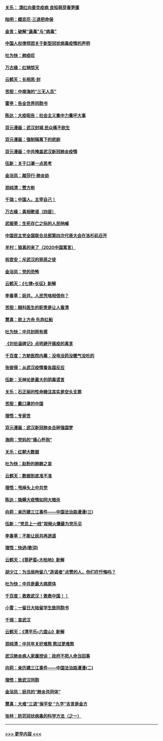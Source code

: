 #### [关乐： 漂红向善克疫病 良知萌芽春笋蓬](../pages/nsc993/n11865710.md?t=02140302) 
#### [陆明：蝶恋花‧三退把命保](../pages/nsc993/n11865673.md?t=02140302) 
#### [金言：破解“蛊毒”与“病毒”](../pages/nsc993/n11864103.md?t=02140302) 
#### [中国人权律师团关于新型冠状病毒疫情的声明](../pages/nsc993/n11864249.md?t=02140302) 
#### [吐为快：肺疫叹](../pages/nsc993/n11864027.md?t=02140302) 
#### [万古缘：红祸惊天](../pages/nsc993/n11864079.md?t=02140302) 
#### [云鹤天：长相思‧封](../pages/nsc993/n11864006.md?t=02140302) 
#### [苦胆：中南海的“三无人员”](../pages/nsc993/n11862997.md?t=02140302) 
#### [雷亭：告全世界同胞书](../pages/nsc993/n11862572.md?t=02140302) 
#### [陈达：大疫昭告：社会主义集中力量坏大事](../pages/nsc993/n11859419.md?t=02140302) 
#### [双元漫画：武汉封城 民众痛不欲生](../pages/nsc993/n11859287.md?t=02140302) 
#### [双元漫画：强制隔离下的悲剧](../pages/nsc993/n11859244.md?t=02140302) 
#### [双元漫画：中共掩盖武汉新冠肺炎疫情](../pages/nsc993/n11858249.md?t=02140302) 
#### [伍新：关于口罩一点思考](../pages/nsc993/n11859195.md?t=02140302) 
#### [金浴凤：踏莎行‧肺炎劫](../pages/nsc993/n11858227.md?t=02140302) 
#### [郑纯清：赞方彬](../pages/nsc993/n11856803.md?t=02140302) 
#### [千瑞；中国人，主宰自己！](../pages/nsc993/n11856793.md?t=02140302) 
#### [万古缘：真相歌谣（四首）](../pages/nsc993/n11856263.md?t=02140302) 
#### [武振荣：生死存亡之际的人民呐喊](../pages/nsc993/n11856256.md?t=02140302) 
#### [中国民主党全国联合总部第四次代表大会在洛杉矶召开](../pages/nsc993/n11856344.md?t=02140302) 
#### [羊村：狼真的来了（2020中国寓言）](../pages/nsc993/n11856229.md?t=02140302) 
#### [祝君安：斥武汉的邪恶之徒](../pages/nsc993/n11855861.md?t=02140302) 
#### [金浴凤：党的恐怖](../pages/nsc993/n11855849.md?t=02140302) 
#### [云鹤天：《七律▪长征》新解](../pages/nsc993/n11855479.md?t=02140302) 
#### [李春草：妖共，人民凭啥相信你？](../pages/nsc993/n11855196.md?t=02140302) 
#### [苦胆：眼科医生的职责是让人看清](../pages/nsc993/n11853840.md?t=02140302) 
#### [慧真：欲上方舟 先弃红船](../pages/nsc993/n11853483.md?t=02140302) 
#### [吐为快：中共封网有感](../pages/nsc993/n11852575.md?t=02140302) 
#### [《刘伯温碑记》点明避开瘟疫的真言](../pages/nsc993/n11852128.md?t=02140302) 
#### [千百度：方舱医院内幕：没电没药没暖气没吃的](../pages/nsc993/n11850211.md?t=02140302) 
#### [张彼得：从武汉疫情看各国反应](../pages/nsc993/n11850102.md?t=02140302) 
#### [伍新：无神论是最大的阴毒谎言](../pages/nsc993/n11846129.md?t=02140302) 
#### [关乐：石正丽的性命赌注其实是空头支票](../pages/nsc993/n11846109.md?t=02140302) 
#### [苦胆：戴口罩的中国](../pages/nsc993/n11845576.md?t=02140302) 
#### [理悟：专家苦](../pages/nsc993/n11845564.md?t=02140302) 
#### [双元漫画：武汉新冠肺炎击碎强国梦](../pages/nsc993/n11843320.md?t=02140302) 
#### [海网：党妈的“瘟心怀抱”](../pages/nsc993/n11840740.md?t=02140302) 
#### [关乐：红朝大数据](../pages/nsc993/n11840675.md?t=02140302) 
#### [吐为快：赵粉的肺腑之哀](../pages/nsc993/n11840618.md?t=02140302) 
#### [云鹤天：数据到底准不准](../pages/nsc993/n11840325.md?t=02140302) 
#### [理悟：甩掉头上中共党](../pages/nsc993/n11838826.md?t=02140302) 
#### [陈达：隐瞒大疫情如同大暗杀](../pages/nsc993/n11838771.md?t=02140302) 
#### [向莉：亲历建三江事件——中国法治路漫漫(三)](../pages/nsc993/n11831825.md?t=02140302) 
#### [伍新：“党员上一线”视频火爆最为党乐见](../pages/nsc993/n11838200.md?t=02140302) 
#### [李春草：不能让妖共再逍遥](../pages/nsc993/n11838102.md?t=02140302) 
#### [理悟：快逃(歌词)](../pages/nsc993/n11838083.md?t=02140302) 
#### [云鹤天：《菩萨蛮▪大柏地》新解](../pages/nsc993/n11838059.md?t=02140302) 
#### [胡少江：为当局拘留八“造谣者”点赞的人，你们在忏悔吗？](../pages/nsc993/n11836801.md?t=02140302) 
#### [吐为快：中共是最大病原体](../pages/nsc993/n11836748.md?t=02140302) 
#### [千百度：救救武汉！救救中国！！](../pages/nsc993/n11836145.md?t=02140302) 
#### [小雪：一留日大陆留学生致同胞书](../pages/nsc993/n11834624.md?t=02140302) 
#### [千瑞：哀武汉](../pages/nsc993/n11833647.md?t=02140302) 
#### [云鹤天：《清平乐▪六盘山》新解](../pages/nsc993/n11833611.md?t=02140302) 
#### [郑纯清：中共年关好难熬 熬过更难熬](../pages/nsc993/n11833489.md?t=02140302) 
#### [武汉肺炎病人家属控诉：政府不把人命当回事](../pages/nsc993/n11833205.md?t=02140302) 
#### [向莉：亲历建三江事件——中国法治路漫漫(二)](../pages/nsc993/n11829102.md?t=02140302) 
#### [理悟：致武汉同胞](../pages/nsc993/n11831522.md?t=02140302) 
#### [金浴凤：妖共的“肺炎共同体”](../pages/nsc993/n11829448.md?t=02140302) 
#### [慧真：大难“三退”保平安 “九字”吉言是金方](../pages/nsc993/n11829501.md?t=02140302) 
#### [张林：防范冠状病毒的科学方法（之一）](../pages/nsc993/n11828618.md?t=02140302) 

----
#### [ >>> 更早内容 <<< ](../indexes/nsc993-earlier.md)
